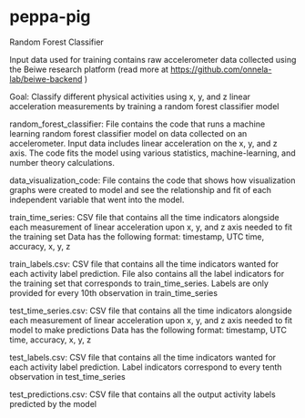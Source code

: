 # peppa-pig
Random Forest Classifier

Input data used for training contains raw accelerometer data collected using the 
Beiwe research platform (read more at https://github.com/onnela-lab/beiwe-backend )

Goal: Classify different physical activities using x, y, and z linear acceleration
measurements by training a random forest classifier model

random_forest_classifier:
File contains the code that runs a machine learning random forest classifier model
on data collected on an accelerometer. Input data includes linear acceleration on 
the x, y, and z axis. The code fits the model using various statistics, 
machine-learning, and number theory calculations.

data_visualization_code:
File contains the code that shows how visualization graphs were created to model
and see the relationship and fit of each independent variable that went into the 
model.

train_time_series:
CSV file that contains all the time indicators alongside each measurement of 
linear acceleration upon x, y, and z axis needed to fit the training set
Data has the following format: timestamp, UTC time, accuracy, x, y, z

train_labels.csv:
CSV file that contains all the time indicators wanted for each activity label
prediction. File also contains all the label indicators for the training set that
corresponds to train_time_series. Labels are only provided for every 10th 
observation in train_time_series

test_time_series.csv:
CSV file that contains all the time indicators alongside each measurement of 
linear acceleration upon x, y, and z axis needed to fit model to make predictions
Data has the following format: timestamp, UTC time, accuracy, x, y, z

test_labels.csv:
CSV file that contains all the time indicators wanted for each activity label
prediction. Label indicators correspond to every tenth observation in 
test_time_series

test_predictions.csv:
CSV file that contains all the output activity labels predicted by the model
